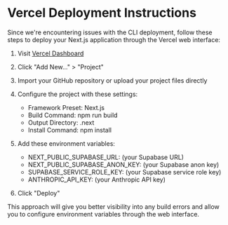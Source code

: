 # Vercel Deployment Instructions

Since we're encountering issues with the CLI deployment, follow these steps to deploy your Next.js application through the Vercel web interface:

1. Visit [Vercel Dashboard](https://vercel.com/dashboard)

2. Click "Add New..." > "Project"

3. Import your GitHub repository or upload your project files directly

4. Configure the project with these settings:
   - Framework Preset: Next.js
   - Build Command: npm run build
   - Output Directory: .next
   - Install Command: npm install

5. Add these environment variables:
   - NEXT_PUBLIC_SUPABASE_URL: (your Supabase URL)
   - NEXT_PUBLIC_SUPABASE_ANON_KEY: (your Supabase anon key)
   - SUPABASE_SERVICE_ROLE_KEY: (your Supabase service role key)
   - ANTHROPIC_API_KEY: (your Anthropic API key)

6. Click "Deploy"

This approach will give you better visibility into any build errors and allow you to configure environment variables through the web interface.
